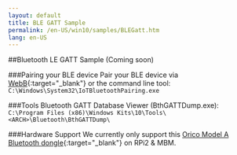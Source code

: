 ```yaml
---
layout: default
title: BLE GATT Sample
permalink: /en-US/win10/samples/BLEGatt.htm
lang: en-US
---
```


##Bluetooth LE GATT Sample (Coming soon)

###Pairing your BLE device
Pair your BLE device via [WebB](http://ms-iot.github.io/content/en-US/win10/tools/Webb.htm){:target="_blank"} or the command line tool: `C:\Windows\System32\IoTBluetoothPairing.exe`

###Tools
Bluetooth GATT Database Viewer (BthGATTDump.exe): `C:\Program Files (x86)\Windows Kits\10\Tools\<ARCH>\Bluetooth\BthGATTDump\`

###Hardware Support
We currently only support this [Orico Model A Bluetooth dongle](http://www.amazon.com/ORICO-BTA-403-Bluetooth-Adapter-Compatible/dp/B00ESBRTMO/ref=sr_1_7?ie=UTF8&qid=1436917745&sr=8-7&keywords=bluetooth+4.0+orico){:target="_blank"} on RPi2 & MBM.
